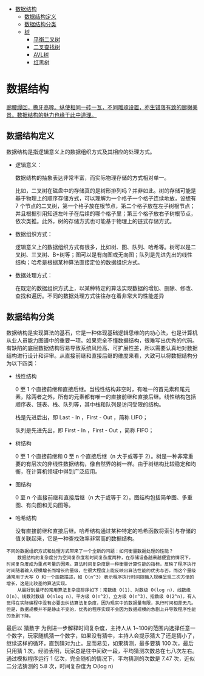 <!-- TOC -->

- [数据结构](#数据结构)
  - [数据结构定义](#数据结构定义)
  - [数据结构分类](#数据结构分类)
  - [树](#树)
    - [平衡二叉树](#平衡二叉树)
    - [二叉查找树](#二叉查找树)
    - [AVL树](AVL树)
    - [红黑树](#红黑树)

# 数据结构 

<u>廊腰缦回，檐牙高啄。纵使相同一砖一瓦，不同雕琢设置，亦生错落有致的廊榭美景。数据结构的魅力也缘于此中道理。</u>

## 数据结构定义

数据结构是指逻辑意义上的数据组织方式及其相应的处理方式。

- 逻辑意义：

  数据结构的抽象表达非常丰富，而实际物理存储的方式相对单一。

  比如，二叉树在磁盘中的存储真的是树形排列吗？并非如此。树的存储可能是基于物理上的顺序存储方式，可以理解为一个格子一个格子连续地放，设想有 7 个节点的二叉树，第一个格子放在根节点，第二个格子放在左子树根节点；并且根据引用知道左叶子在后续的哪个格子里；第三个格子放右子树根节点，依次类推。此外，树的存储方式也可能基于物理上的链式存储方式。

- 数据组织方式：

  逻辑意义上的数据组织方式有很多，比如树、图、队列、哈希等。树可以是二叉树、三叉树、B+树等；图可以是有向图或无向图；队列是先进先出的线性结构；哈希是根据某种算法直接定位的数据组织方式。

- 数据处理方式：

  在既定的数据组织方式上，以某种特定的算法实现数据的增加、删除、修改、查找和遍历。不同的数据处理方式往往存在着非常大的性能差异

## 数据结构分类

数据结构是实现算法的基石，它是一种体现基础逻辑思维的内功心法，也是计算机从业人员能力图谱中的重要一项。如果完全不懂数据结构，很难写出优秀的代码。有缺陷的底层数据结构容易导致系统风险高、可扩展性差，所以需要认真地对数据结构进行设计和评审。从直接前继和直接后继的维度来看，大致可以将数据结构分为以下四类：

- 线性结构

  0 至 1 个直接前继和直接后继。当线性结构非空时，有唯一的首元素和尾元素，除两者之外，所有的元素都有唯一的直接前继和直接后继。线性结构包括顺序表、链表、栈、队列等，其中栈和队列是访问受限的结构。

  栈是先进后出，即 Last - In ，First - Out ，简称 LIFO；

  队列是先进先出，即 First - In ，First - Out ，简称 FIFO；

- 树结构

  0 至 1 个直接前继和 0 至  n 个直接后继（n 大于或等于 2）。树是一种非常重要的有层次的非线性数据结构，像自然界的树一样。由于树结构比较稳定和均衡，在计算机领域中得到广泛应用。

- 图结构

  0 至 n 个直接前继和直接后继（n 大于或等于 2）。图结构包括简单图、多重图、有向图和无向图等。

- 哈希结构

  没有直接前继和直接后继。哈希结构通过某种特定的哈希函数将索引与存储的值关联起来，它是一种查找效率非常高的数据结构。

```
不同的数据组织方式和处理方式带来了一个全新的问题：如何衡量数据处理的性能？
    数据结构的复杂度分为空间复杂度和时间复杂度两种，在存储设备越来越便宜的情况下，时间复杂度成为重点考量的因素。算法时间复杂度是一种衡量计算性能的指标，反映了程序执行时间随着输入规模增长而增长的量级，在很大程度上能反映出算法性能的优劣与否。而这个量级通常用于大写 O 和一个函数描述，如 O(n^3) 表示程序执行时间随输入规模呈现三次方倍的增长，这是比较差的算法实现。
    从最好到最坏的常用算法复杂度排序如下：常数级 O(1)、对数级 O(log n)、线数级 O(n)、线数对数级 O(nlog n)、平方级 O(n^2)、立方级 O(n^3)、指数级 O(2^n)。有人觉得在实际编程中没有必要去纠结算法复杂度，因为现实中的数据量有限，执行时间相差无几。但是，数据规模并不是静止不变的，优秀的程序实现不会因为数据规模的急剧上升导致程序性能的急剧下降。
```

最后以 猜数字 为例进一步解释时间复杂度，主持人从 1~100的范围内选择任意一个数字，玩家随机猜一个数字，如果没有猜中，主持人会提示猜大了还是猜小了，继续这样的循环，直到猜对为止。显而易见，如果猜测，最多要猜 100 次，最后只用猜 1 次。经验表明，玩家总是往中间砍一段，平均猜测次数总在七八次左右。通过模拟程序运行 1 亿次，完全随机的情况下，平均猜测的次数是 7.47 次，近似二分法猜测的 5.8 次，时间复杂度为 O(log n)

